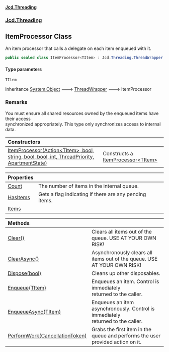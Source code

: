 #### [Jcd.Threading](index.md 'index')
### [Jcd.Threading](Jcd.Threading.md 'Jcd.Threading')

## ItemProcessor<TItem> Class

An item processor that calls a delegate on each item enqueued with it.

```csharp
public sealed class ItemProcessor<TItem> : Jcd.Threading.ThreadWrapper
```
#### Type parameters

<a name='Jcd.Threading.ItemProcessor_TItem_.TItem'></a>

`TItem`

Inheritance [System.Object](https://docs.microsoft.com/en-us/dotnet/api/System.Object 'System.Object') &#129106; [ThreadWrapper](ThreadWrapper.md 'Jcd.Threading.ThreadWrapper') &#129106; ItemProcessor<TItem>

### Remarks
You must ensure all shared resources owned by the enqueued items have their access  
synchronized appropriately. This type only synchronizes access to internal data.

| Constructors | |
| :--- | :--- |
| [ItemProcessor(Action&lt;TItem&gt;, bool, string, bool, bool, int, ThreadPriority, ApartmentState)](ItemProcessor_TItem_..ctor.4y5VUw/96RDQyJdAdqZBXg.md 'Jcd.Threading.ItemProcessor<TItem>.ItemProcessor(System.Action<TItem>, bool, string, bool, bool, int, System.Threading.ThreadPriority, System.Threading.ApartmentState)') | Constructs a [ItemProcessor&lt;TItem&gt;](ItemProcessor_TItem_.md 'Jcd.Threading.ItemProcessor<TItem>') |

| Properties | |
| :--- | :--- |
| [Count](ItemProcessor_TItem_.Count.md 'Jcd.Threading.ItemProcessor<TItem>.Count') | The number of items in the internal queue. |
| [HasItems](ItemProcessor_TItem_.HasItems.md 'Jcd.Threading.ItemProcessor<TItem>.HasItems') | Gets a flag indicating if there are any pending items. |
| [Items](ItemProcessor_TItem_.Items.md 'Jcd.Threading.ItemProcessor<TItem>.Items') | |

| Methods | |
| :--- | :--- |
| [Clear()](ItemProcessor_TItem_.Clear().md 'Jcd.Threading.ItemProcessor<TItem>.Clear()') | Clears all items out of the queue. USE AT YOUR OWN RISK! |
| [ClearAsync()](ItemProcessor_TItem_.ClearAsync().md 'Jcd.Threading.ItemProcessor<TItem>.ClearAsync()') | Asynchronously clears all items out of the queue. USE AT YOUR OWN RISK! |
| [Dispose(bool)](ItemProcessor_TItem_.Dispose.R9oK3S7Odlhv6x2YZ2IuYQ.md 'Jcd.Threading.ItemProcessor<TItem>.Dispose(bool)') | Cleans up other disposables. |
| [Enqueue(TItem)](ItemProcessor_TItem_.Enqueue.N3GhfJcbwhpIzx+5apE2ZQ.md 'Jcd.Threading.ItemProcessor<TItem>.Enqueue(TItem)') | Enqueues an item. Control is immediately<br/>returned to the caller. |
| [EnqueueAsync(TItem)](ItemProcessor_TItem_.EnqueueAsync.mVMQ00UOgrbxulMCDWdHGw.md 'Jcd.Threading.ItemProcessor<TItem>.EnqueueAsync(TItem)') | Enqueues an item asynchronously. Control is immediately<br/>returned to the caller. |
| [PerformWork(CancellationToken)](ItemProcessor_TItem_.PerformWork.+Mbrb8EbUB5C59WBBSfo+A.md 'Jcd.Threading.ItemProcessor<TItem>.PerformWork(System.Threading.CancellationToken)') | Grabs the first item in the queue and performs the user provided action on it. |
